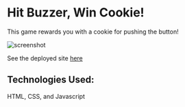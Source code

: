 # Hit Buzzer, Win Cookie!

This game rewards you with a cookie for pushing the button!

![screenshot](https://github.com/jcogs94/hit-buzzer-win-cookie/blob/main/screenshot.jpg?raw=true)

See the deployed site [here](https://jcogs94.github.io/hit-buzzer-win-cookie/)

## Technologies Used:
HTML, CSS, and Javascript
